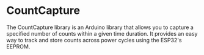 # CountCapture
The CountCapture library is an Arduino library that allows you to capture a specified number of counts within a given time duration. It provides an easy way to track and store counts across power cycles using the ESP32's EEPROM.
